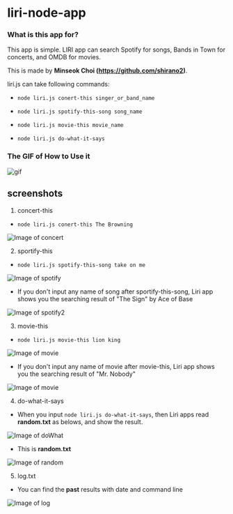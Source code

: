# liri-node-app

### What is this app for?

This app is simple. LIRI app can search Spotify for songs, Bands in Town for concerts, and OMDB for movies.

This is made by **Minseok Choi (https://github.com/shirano2)**.

liri.js can take following commands:

  * `node liri.js conert-this singer_or_band_name`

  * `node liri.js spotify-this-song song_name`

  * `node liri.js movie-this movie_name`

  * `node liri.js do-what-it-says`





### The GIF of How to Use it
![gif](https://shirano2.github.io/liri-node-app/images/liri.gif)





## screenshots

1. concert-this
* `node liri.js conert-this The Browning`

![Image of concert](https://shirano2.github.io/liri-node-app/images/concert.jpg)



2. sportify-this
* `node liri.js spotify-this-song take on me`

![Image of spotify](https://shirano2.github.io/liri-node-app/images/spotify.jpg)


* If you don't input any name of song after sportify-this-song, Liri app shows you the searching result of "The Sign" by Ace of Base

![Image of spotify2](https://shirano2.github.io/liri-node-app/images/spotify_none.jpg)



3. movie-this
* `node liri.js movie-this lion king`

![Image of movie](https://shirano2.github.io/liri-node-app/images/movie.jpg)


* If you don't input any name of movie after movie-this, Liri app shows you the searching result of "Mr. Nobody"

![Image of movie](https://shirano2.github.io/liri-node-app/images/movie_none.jpg)



4. do-what-it-says
* When you input `node liri.js do-what-it-says`, then Liri apps read **random.txt** as belows, and show the result.

![Image of doWhat](https://shirano2.github.io/liri-node-app/images/dowhat.jpg)

* This is **random.txt**

![Image of random](https://shirano2.github.io/liri-node-app/images/random.jpg)



5. log.txt
* You can find the **past** results with date and command line

![Image of log](https://shirano2.github.io/liri-node-app/images/log.jpg)
